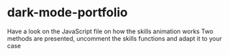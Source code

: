# dark-mode-portfolio
Have a look on the JavaScript file on how the skills animation works
Two methods are presented, uncomment the skills functions and adapt it to your case

